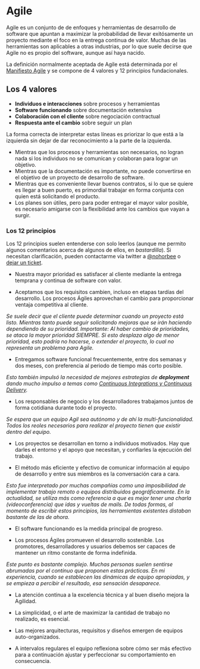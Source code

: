 # Agile

Agile es un conjunto de de enfoques y herramientas de desarrollo de software que apuntan a maximizar la probabilidad de llevar exitósamente un proyecto mediante el foco en la entrega continua de valor. Muchas de las herramientas son aplicables a otras industrias, por lo que suele decirse que Agile no es propio del software, aunque así haya nacido.

La definición normalmente aceptada de Agile está determinada por el [Manifiesto Agile](https://agilemanifesto.org) y se compone de 4 valores y 12 principios fundacionales.

## Los 4 valores

- **Individuos e interacciones** sobre procesos y herramientas
- **Software funcionando** sobre documentación extensiva
- **Colaboración con el cliente** sobre negociación contractual
- **Respuesta ante el cambio** sobre seguir un plan

La forma correcta de interpretar estas líneas es priorizar lo que está a la izquierda sin dejar de dar reconocimiento a la parte de la izquierda.

- Mientras que los procesos y herramientas son necesarios, no logran nada si los individuos no se comunican y colaboran para lograr un objetivo.
- Mientras que la documentación es importante, no puede convertirse en el objetivo de un proyecto de desarrollo de software.
- Mientras que es conveniente llevar buenos contratos, si lo que se quiere es llegar a buen puerto, es primordial trabajar en forma conjunta con quien está solicitando el producto.
- Los planes son útiles, pero para poder entregar el mayor valor posible, es necesario amigarse con la flexibilidad ante los cambios que vayan a surgir.

### Los 12 principios

Los 12 principios suelen entenderse con solo leerlos (aunque me permito algunos comentarios acerca de algunos de ellos, en *bastardilla*). Si necesitan clarificación, pueden contactarme vía twitter a [@nohorbee](https://twitter.com/nohorbee) o [dejar un ticket](https://github.com/nohorbee/scrum-intro-accion/issues/new).

- Nuestra mayor prioridad es satisfacer al cliente
mediante la entrega temprana y continua de software
con valor.

- Aceptamos que los requisitos cambien, incluso en etapas
tardías del desarrollo. Los procesos Ágiles aprovechan
el cambio para proporcionar ventaja competitiva al
cliente.

*Se suele decir que el cliente puede determinar cuando un proyecto está listo. Mientras tanto puede seguir solicitando mejoras que se irán haciendo dependiendo de su prioridad. Importante: Al haber cambio de prioridades, se ataca la mayor prioridad SIEMPRE. Si esto desplaza algo de menor prioridad, esto podría no hacerse, o extender el proyecto, lo cual no representa un problema para Agile.*

- Entregamos software funcional frecuentemente, entre dos
semanas y dos meses, con preferencia al periodo de
tiempo más corto posible.

*Esto también impulsó la necesidad de mejores estrategias de* ***deployment*** *dando mucho impulso a temas como [Continuous Integrations y Continuous Delivery](https://en.wikipedia.org/wiki/Software_engineering).*

- Los responsables de negocio y los desarrolladores
trabajamos juntos de forma cotidiana durante todo
el proyecto.

*Se espera que un equipo Agil sea autónomo y de ahí la multi-funcionalidad. Todos los reoles necesarios para realizar el proyecto tienen que existir dentro del equipo.*

- Los proyectos se desarrollan en torno a individuos
motivados. Hay que darles el entorno y el apoyo que
necesitan, y confiarles la ejecución del trabajo.

- El método más eficiente y efectivo de comunicar
información al equipo de desarrollo y entre sus
miembros es la conversación cara a cara.

*Esto fue interpretado por muchas compañías como una imposibilidad de implementar trabajo remoto o equipos distribuidos geográficamente. En la actualidad, se utiliza más como referencia a que es mejor tener una charla (videoconferencia) que idas y vueltas de mails. De todas formas, al momento de escribir estos principios, las herramientas existentes distaban bastante de las de ahora.*

- El software funcionando es la medida principal de
progreso.

- Los procesos Ágiles promueven el desarrollo
sostenible. Los promotores, desarrolladores y usuarios
debemos ser capaces de mantener un ritmo constante
de forma indefinida.

*Este punto es bastante complejo. Muchas personas suelen sentirse abrumadas por el continuo que proponen estas prácticas. En mi experiencia, cuando se establecen las dinámicas de equipo apropiadas, y se empieza a percibir el resultado, esa sensación desaparece.*

- La atención continua a la excelencia técnica y al
buen diseño mejora la Agilidad.

- La simplicidad, o el arte de maximizar la cantidad de
trabajo no realizado, es esencial.

- Las mejores arquitecturas, requisitos y diseños
emergen de equipos auto-organizados.

- A intervalos regulares el equipo reflexiona sobre
cómo ser más efectivo para a continuación ajustar y
perfeccionar su comportamiento en consecuencia.
